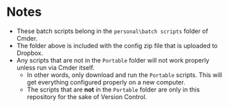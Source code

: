 # Notes
- These batch scripts belong in the `personal\batch scripts` folder of Cmder.
- The folder above is included with the config zip file that is uploaded to Dropbox.
- Any scripts that are not in the `Portable` folder will not work properly unless run via Cmder itself.
  - In other words, only download and run the `Portable` scripts. This will get everything configured properly on a new computer.
  - The scripts that are **not** in the `Portable` folder are only in this repository for the sake of Version Control.
